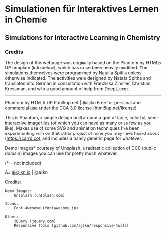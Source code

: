 # Simulationen für Interaktives Lernen in Chemie
## Simulations for Interactive Learning in Chemistry

### Credits
The design of this webpage was originally based on the Phantom by HTML5 UP template (info below), which has since been heavily modified. The simulations themselves were programmed by Natalia Spitha unless otherwise indicated. The activities were designed by Natalia Spitha and translated into German in consultation with Franziska Zimmer, Christian Kressman, and with a good amount of help from DeepL.com.


__________
Phantom by HTML5 UP
html5up.net | @ajlkn
Free for personal and commercial use under the CCA 3.0 license (html5up.net/license)


This is Phantom, a simple design built around a grid of large, colorful, semi-interactive
image tiles (of which you can have as many or as few as you like). Makes use of some
SVG and animation techniques I've been experimenting with on that other project of mine
you may have heard about (https://carrd.co), and includes a handy generic page for whatever.

Demo images* courtesy of Unsplash, a radtastic collection of CC0 (public domain) images
you can use for pretty much whatever.

(* = not included)

AJ
aj@lkn.io | @ajlkn


Credits:

	Demo Images:
		Unsplash (unsplash.com)

	Icons:
		Font Awesome (fontawesome.io)

	Other:
		jQuery (jquery.com)
		Responsive Tools (github.com/ajlkn/responsive-tools)
